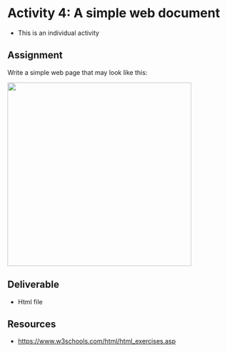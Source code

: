 # Activity 4: A simple web document

- This is an individual activity

## Assignment

Write a simple web page that may look like this:

<img width="412" src="https://user-images.githubusercontent.com/7943442/82090160-a8e6c180-96ba-11ea-936a-d3f5f3091d99.png">

## Deliverable

- Html file

## Resources

- https://www.w3schools.com/html/html_exercises.asp
